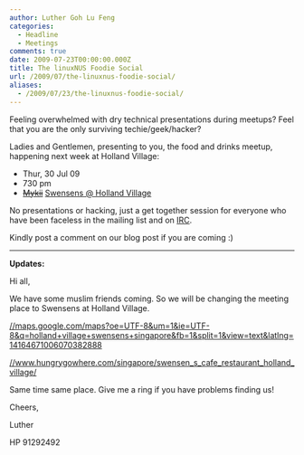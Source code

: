 ```yaml
---
author: Luther Goh Lu Feng
categories:
  - Headline
  - Meetings
comments: true
date: 2009-07-23T00:00:00.000Z
title: The linuxNUS Foodie Social
url: /2009/07/the-linuxnus-foodie-social/
aliases:
  - /2009/07/23/the-linuxnus-foodie-social/
---
```


Feeling overwhelmed with dry technical presentations during meetups? Feel that you are the only surviving techie/geek/hacker?

Ladies and Gentlemen, presenting to you, the food and drinks meetup, happening next week at Holland Village:
<ul>
	<li>Thur, 30 Jul 09</li>
	<li>730 pm</li>
	<li><a href="//www.mykii.com.sg/Mykii/just%20for%20you.html"><del datetime="2009-07-29T14:23:37+00:00">Mykii</del></a> <a href="//www.hungrygowhere.com/singapore/swensen_s_cafe_restaurant_holland_village/"> Swensens @ Holland Village</a></li>

</ul>


No presentations or hacking, just a get together session for everyone who have been faceless in the mailing list and on <a href="//linuxnus.org/irc">IRC</a>.

Kindly post a comment on our blog post if you are coming :)

<hr />

<strong>Updates:</strong>

Hi all,

We have some muslim friends coming. So we will be changing the meeting place to Swensens at Holland Village.

<a href="//maps.google.com/maps?oe=UTF-8&um=1&ie=UTF-8&q=holland+village+swensens+singapore&fb=1&split=1&view=text&latlng=14164671006070382888 ">//maps.google.com/maps?oe=UTF-8&um=1&ie=UTF-8&q=holland+village+swensens+singapore&fb=1&split=1&view=text&latlng=14164671006070382888 </a>

<a href="//www.hungrygowhere.com/singapore/swensen_s_cafe_restaurant_holland_village/">//www.hungrygowhere.com/singapore/swensen_s_cafe_restaurant_holland_village/</a>

Same time same place. Give me a ring if you have problems finding us!



Cheers,

Luther

HP 91292492
